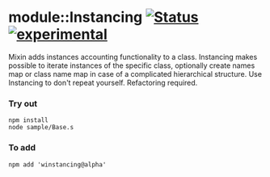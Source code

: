 
# module::Instancing [![Status](https://github.com/Wandalen/wInstancing/workflows/Publish/badge.svg)](https://github.com/Wandalen/wInstancing/actions?query=workflow%3APublish) [![experimental](https://img.shields.io/badge/stability-experimental-orange.svg)](https://github.com/emersion/stability-badges#experimental)

Mixin adds instances accounting functionality to a class. Instancing makes possible to iterate instances of the specific class, optionally create names map or class name map in case of a complicated hierarchical structure. Use Instancing to don't repeat yourself. Refactoring required.

### Try out

```
npm install
node sample/Base.s
```

### To add

```
npm add 'winstancing@alpha'
```
